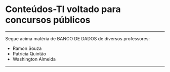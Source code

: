 # Conteúdos-TI voltado para concursos públicos
***

Segue acima matéria de BANCO DE DADOS de diversos professores:
  - Ramon Souza
  - Patrícia Quintão
  - Washington Almeida
***
